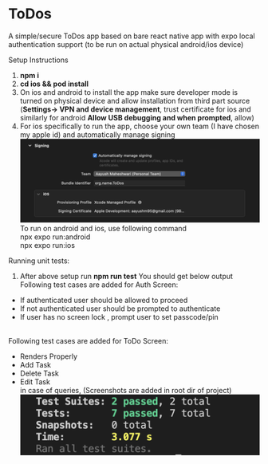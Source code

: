 # ToDos
A simple/secure ToDos app based on bare react native app with expo local authentication support (to be run on actual physical android/ios device)

Setup Instructions
1. **npm i**
2. **cd ios && pod install**
3. On ios and android to install the app make sure developer mode is turned on physical device and allow installation from third part source (**Settings-> VPN and device management**, trust certificate for ios and similarly for android **Allow USB debugging and when prompted**, allow)  
4. For ios specifically to run the app, choose your own team (I have chosen my apple id) and automatically manage signing
![Alt text](https://github.com/aayushm9595/ToDos/blob/main/Signing.png)
To run on android and ios, use following command <br />
npx expo run:android <br />
npx expo run:ios


Running unit tests:

1. After above setup run **npm run test** 
You should get below output <br/>
Following test cases are added for Auth Screen: <br/>
- If authenticated user should be allowed to proceed <br/>
- If not authenticated user should be prompted to authenticate <br/>
- If user has no screen lock , prompt user to set passcode/pin <br/><br/>


Following test cases are added for ToDo Screen: <br/>
- Renders Properly<br/>
- Add Task <br/>
- Delete Task <br/>
- Edit Task <br/>
 in case of queries, (Screenshots are added in root dir of project)
![Alt text](https://github.com/aayushm9595/ToDos/blob/main/Unit-test.png)

